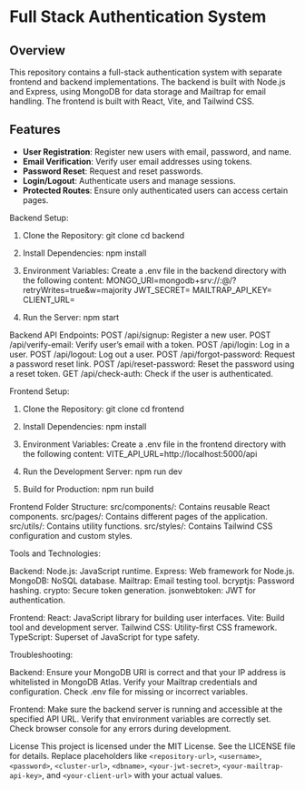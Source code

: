 # Full Stack Authentication System

## Overview

This repository contains a full-stack authentication system with separate frontend and backend implementations. The backend is built with Node.js and Express, using MongoDB for data storage and Mailtrap for email handling. The frontend is built with React, Vite, and Tailwind CSS.

## Features

- **User Registration**: Register new users with email, password, and name.
- **Email Verification**: Verify user email addresses using tokens.
- **Password Reset**: Request and reset passwords.
- **Login/Logout**: Authenticate users and manage sessions.
- **Protected Routes**: Ensure only authenticated users can access certain pages.

Backend Setup:
1. Clone the Repository:
git clone <repository-url>
cd backend

2. Install Dependencies:
npm install

3. Environment Variables:
Create a .env file in the backend directory with the following content:
MONGO_URI=mongodb+srv://<username>:<password>@<cluster-url>/<dbname>?retryWrites=true&w=majority
JWT_SECRET=<your-jwt-secret>
MAILTRAP_API_KEY=<your-mailtrap-api-key>
CLIENT_URL=<your-client-url>

4. Run the Server:
npm start

Backend API Endpoints:
POST /api/signup: Register a new user.
POST /api/verify-email: Verify user’s email with a token.
POST /api/login: Log in a user.
POST /api/logout: Log out a user.
POST /api/forgot-password: Request a password reset link.
POST /api/reset-password: Reset the password using a reset token.
GET /api/check-auth: Check if the user is authenticated.

Frontend Setup:
1. Clone the Repository:
git clone <repository-url>
cd frontend

2. Install Dependencies:
npm install

3. Environment Variables:
Create a .env file in the frontend directory with the following content:
VITE_API_URL=http://localhost:5000/api

4. Run the Development Server:
npm run dev

5. Build for Production:
npm run build

Frontend Folder Structure:
src/components/: Contains reusable React components.
src/pages/: Contains different pages of the application.
src/utils/: Contains utility functions.
src/styles/: Contains Tailwind CSS configuration and custom styles.

Tools and Technologies:

Backend:
Node.js: JavaScript runtime.
Express: Web framework for Node.js.
MongoDB: NoSQL database.
Mailtrap: Email testing tool.
bcryptjs: Password hashing.
crypto: Secure token generation.
jsonwebtoken: JWT for authentication.

Frontend:
React: JavaScript library for building user interfaces.
Vite: Build tool and development server.
Tailwind CSS: Utility-first CSS framework.
TypeScript: Superset of JavaScript for type safety.

Troubleshooting:

Backend:
Ensure your MongoDB URI is correct and that your IP address is whitelisted in MongoDB Atlas.
Verify your Mailtrap credentials and configuration.
Check .env file for missing or incorrect variables.

Frontend:
Make sure the backend server is running and accessible at the specified API URL.
Verify that environment variables are correctly set.
Check browser console for any errors during development.

License
This project is licensed under the MIT License. See the LICENSE file for details.
Replace placeholders like `<repository-url>`, `<username>`, `<password>`, `<cluster-url>`, `<dbname>`, `<your-jwt-secret>`, `<your-mailtrap-api-key>`, and `<your-client-url>` with your actual values.
